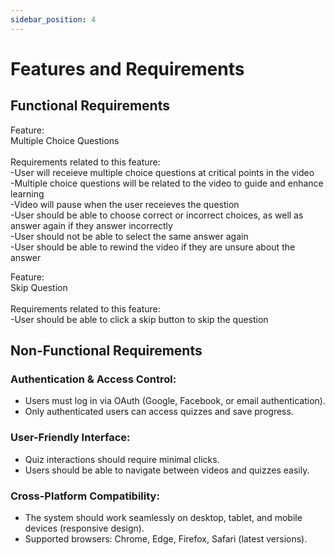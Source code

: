 ```yaml
---
sidebar_position: 4
---
```


# Features and Requirements
## Functional Requirements
Feature:\
 Multiple Choice Questions\
\
Requirements related to this feature:\
-User will receieve multiple choice questions at critical points in the video\
-Multiple choice questions will be related to the video to guide and enhance learning\
-Video will pause when the user receieves the question\
-User should be able to choose correct or incorrect choices, as well as answer again if they answer incorrectly\
-User should not be able to select the same answer again\
-User should be able to rewind the video if they are unsure about the answer

Feature:\
Skip Question\
\
Requirements related to this feature:\
-User should be able to click a skip button to skip the question 



## Non-Functional Requirements
### Authentication & Access Control:
- Users must log in via OAuth (Google, Facebook, or email authentication).
- Only authenticated users can access quizzes and save progress.
### User-Friendly Interface:
- Quiz interactions should require minimal clicks.
- Users should be able to navigate between videos and quizzes easily.
### Cross-Platform Compatibility:
- The system should work seamlessly on desktop, tablet, and mobile devices (responsive design).
- Supported browsers: Chrome, Edge, Firefox, Safari (latest versions).

